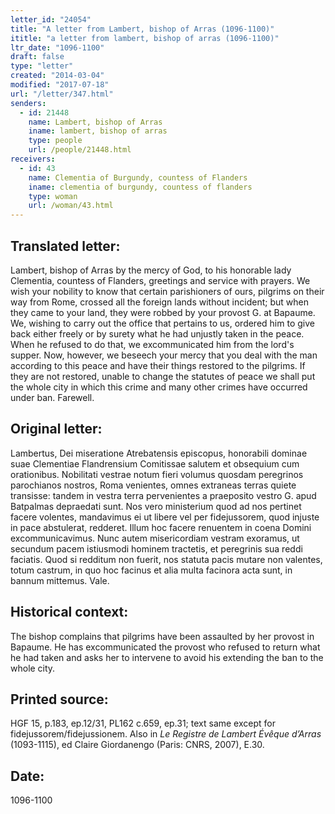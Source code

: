 ```yaml
---
letter_id: "24054"
title: "A letter from Lambert, bishop of Arras (1096-1100)"
ititle: "a letter from lambert, bishop of arras (1096-1100)"
ltr_date: "1096-1100"
draft: false
type: "letter"
created: "2014-03-04"
modified: "2017-07-18"
url: "/letter/347.html"
senders:
  - id: 21448
    name: Lambert, bishop of Arras
    iname: lambert, bishop of arras
    type: people
    url: /people/21448.html
receivers:
  - id: 43
    name: Clementia of Burgundy, countess of Flanders
    iname: clementia of burgundy, countess of flanders
    type: woman
    url: /woman/43.html
---
```

<h2> Translated letter:</h2>Lambert, bishop of Arras by the mercy of God, to his honorable lady Clementia, countess of Flanders, greetings and service with prayers.
We wish your nobility to know that certain parishioners of ours, pilgrims on their way from Rome, crossed all the foreign lands without incident; but when they came to your land, they were robbed by your provost G. at Bapaume.  We, wishing to carry out the office that pertains to us, ordered him to give back either freely or by surety what he had unjustly taken in the peace.  When he refused to do that, we excommunicated him from the lord's supper.  Now, however, we beseech your mercy that you deal with the man according to this peace and have their things restored to the pilgrims.  If they are not restored, unable to change the statutes of peace we shall put the whole city in which this crime and many other crimes have occurred under ban.
Farewell.
<h2 class="mt-4"> Original letter:</h2>Lambertus, Dei miseratione Atrebatensis episcopus, honorabili dominae suae Clementiae Flandrensium Comitissae salutem et obsequium cum orationibus. Nobilitati vestrae notum fieri volumus quosdam peregrinos parochianos nostros, Roma venientes, omnes extraneas terras quiete transisse: tandem in vestra terra pervenientes a praeposito vestro G. apud Batpalmas depraedati sunt. Nos vero ministerium quod ad nos pertinet facere volentes, mandavimus ei ut libere vel per fidejussorem, quod injuste in pace abstulerat, redderet. Illum hoc facere renuentem in coena Domini excommunicavimus. Nunc autem misericordiam vestram exoramus, ut secundum pacem istiusmodi hominem tractetis, et peregrinis sua reddi faciatis. Quod si redditum non fuerit, nos statuta pacis mutare non valentes, totum castrum, in quo hoc facinus et alia multa facinora acta sunt, in bannum mittemus. Vale.
<h2 class="mt-4"> Historical context:</h2>The bishop complains that pilgrims have been assaulted by her provost in Bapaume.  He has excommunicated the provost who refused to return what he had taken and asks her to intervene to avoid his extending the ban to the whole city.
<h2 class="mt-4"> Printed source:</h2><p>HGF 15, p.183, ep.12/31, PL162 c.659, ep.31; text same except for fidejussorem/fidejussionem. Also in <em>Le Registre de Lambert Évêque d’Arras</em> (1093-1115), ed Claire Giordanengo (Paris: CNRS, 2007), E.30.</p><h2 class="mt-4"> Date:</h2>1096-1100